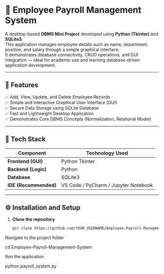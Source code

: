 # 💼 Employee Payroll Management System

A desktop-based **DBMS Mini Project** developed using **Python (Tkinter)** and **SQLite3**.  
This application manages employee details such as name, department, position, and salary through a simple graphical interface.  
It demonstrates database connectivity, CRUD operations, and GUI integration — ideal for academic use and learning database-driven application development.

---

## 🚀 Features

✅ Add, View, Update, and Delete Employee Records  
✅ Simple and Interactive Graphical User Interface (GUI)  
✅ Secure Data Storage using SQLite Database  
✅ Fast and Lightweight Desktop Application  
✅ Demonstrates Core DBMS Concepts (Normalization, Relational Model)

---

## 🧠 Tech Stack

| Component | Technology Used |
|------------|----------------|
| **Frontend (GUI)** | Python Tkinter |
| **Backend (Logic)** | Python |
| **Database** | SQLite3 |
| **IDE (Recommended)** | VS Code / PyCharm / Jupyter Notebook |

---

## ⚙️ Installation and Setup

1. **Clone the repository**
   ```bash
   git clone https://github.com/YOUR_USERNAME/Employee-Payroll-Management-System.git

Navigate to the project folder

   cd Employee-Payroll-Management-System

Run the application

   python payroll_system.py
